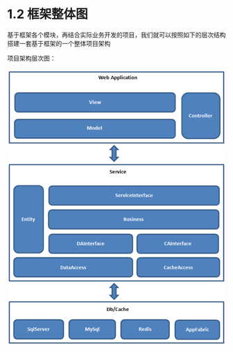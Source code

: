 # 1.2 框架整体图

基于框架各个模块，再结合实际业务开发的项目，我们就可以按照如下的层次结构搭建一套基于框架的一个整体项目架构

项目架构层次图：

![项目架构层次图](../images/img2.png)